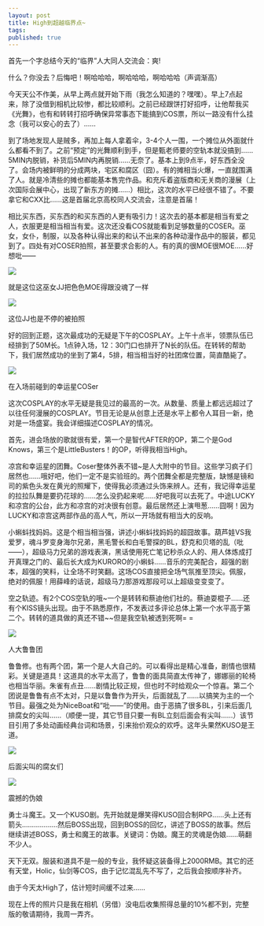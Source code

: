 ```yaml
---
layout: post
title: High到超越临界点~
tags:
published: true
---
```

首先一个字总结今天的“临界”人大同人交流会：爽!

什么？你没去？后悔吧！啊哈哈哈，啊哈哈哈，啊哈哈哈（声调渐高）

今天天公不作美，从早上两点就开始下雨（我怎么知道的？嘿嘿）。早上7点起来，除了没借到相机比较惨，都比较顺利。之前已经跟饼打好招呼，让他帮我买《光舞》，也有和转转打招呼确保异常事态下能搞到COS票，所以一路没有什么挂念（我可以安心的去了）……

到了场地发现人是贼多，再加上每人拿着伞，3-4个人一围，一个摊位从外面就什么都看不到了。之前“预定”的光舞顺利到手，但是甄老师要的空轨本就没搞到……5MIN内脱销，补货后5MIN内再脱销……无奈了。基本上到9点半，好东西全没了。会场内被鲜明的分成两块，宅区和腐区（囧）。有的摊相当火爆，一直就围满了人。就是冷清些的摊也都能基本售完作品。和充斥着盗版商和无关商的漫展（上次国际会展中心，出现了新东方的摊……）相比，这次的水平已经很不错了。不要拿它和CXX比……这是首届北京高校同人交流会，注意是首届！

相比买东西，买东西的和买东西的人更有吸引力！这次去的基本都是相当有爱之人，衣服更是相当相当有爱。这次还没看COS就能看到足够数量的COSER。巫女，女仆，制服，以及各种认得出来的和认不出来的各种动漫作品中的服装，都见到了。四处有对COSER拍照，甚至要求合影的人。有的真的很MOE很MOE……好想吡——

![](http://hyspace.yo2.cn/wp-content/uploads/230/23043/2008/05/20080511383.jpg)

就是这位这巫女JJ把色色MOE得跟没魂了一样

![](http://hyspace.yo2.cn/wp-content/uploads/230/23043/2008/05/20080511386.jpg)

这位JJ也是不停的被拍照

好的回到正题，这次最成功的无疑是下午的COSPLAY。上午十点半，领票队伍已经排到了50M长。1点钟入场，12：30门口也排开了N长的队伍。在转转的帮助下，我们居然成功的坐到了第4，5排，相当相当好的社团席位置，简直酷毙了。

![](http://hyspace.yo2.cn/wp-content/uploads/230/23043/2008/05/20080511388.jpg)

在入场前碰到的幸运星COSer

这次COSPLAY的水平无疑是我见过的最高的一次。从数量、质量上都远远超过了以往任何漫展的COSPLAY。节目无论是从创意上还是水平上都令人耳目一新，绝对是一场盛宴。我会详细描述COSPLAY的情况。

首先，进会场放的歌就很有爱，第一个是智代AFTER的OP，第二个是God Knows，第三个是LittleBusters！的OP，听得我相当High。

凉宫和幸运星的团舞。Coser整体外表不错~是人大附中的节目。这些学习疯子们居然也……哦好吧，他们一定不是实验班的。两个团舞全都是完整版，缺憾是镜和司的紫色头发在黄光的照耀下，使得我必须通过头饰来辨人。还有，我记得幸运星的拉拉队舞是要扔花球的……怎么没扔起来呢……好吧我可以去死了。中途LUCKY和凉宫的公台，此方和凉宫的对决很有创意。最后居然还上演甩葱……囧啊！因为LUCKY和凉宫这两部作品的高人气，所以一开场就有相当大的反响。

小蝌蚪找妈妈。这是个相当相当强，讲述小蝌蚪找妈妈的超囧故事。葫芦娃VS我爱罗，魂斗罗变身海尔兄弟，黑毛警长和白毛警探的BL，舒克和贝塔的乱（吡——），超级马力兄弟的游戏表演，黑话使用死亡笔记秒杀众人的、用人体炼成打开真理之门的、最后长大成为KURORO的小蝌蚪……音乐的完美配合，超强的剧本，超强的笑料，让全场不时笑翻。这场COS直接把全场气氛推至顶尖。佩服，绝对的佩服！用薛峰的话说，超级马力那游戏那段可以上超级变变变了。

空之轨迹。有2个COS空轨的哦~一个是转转和蔡迪他们社的。蔡迪耍棍子……还有个KISS镜头出现。由于不熟悉原作，不发表过多评论总体上第一个水平高于第二个。转转的道具做的真还不错~~但是我空轨被透到死啊= =

![](http://hyspace.yo2.cn/wp-content/uploads/230/23043/2008/05/20080511396.jpg)

人大鲁鲁团

鲁鲁修。也有两个团，第一个是人大自己的。可以看得出是精心准备，剧情也很精彩。关键是道具！这道具的水平太高了，鲁鲁的面具简直太传神了，娜娜丽的轮椅也相当华丽。朱雀有点丑……剧情比较正规，但也时不时给观众一个惊喜。第二个团说是鲁鲁有点不太对，只是以鲁鲁作为开头，后面就乱了……以搞笑为主的一个节目。最强之处为NiceBoat和“吡——”的使用。由于恶搞了很多BL，引来后面几排腐女的尖叫……（顺便一提，其它节目只要一有BL立刻后面会有尖叫……）该节目引用了多处动画经典台词和场景，引来抬价观众的欢呼。这年头果然KUSO是王道。

![](http://hyspace.yo2.cn/wp-content/uploads/230/23043/2008/05/20080511405.jpg)

后面尖叫的腐女们

![](http://hyspace.yo2.cn/wp-content/uploads/230/23043/2008/05/20080511412.jpg)

震撼的伪娘

勇士斗魔王。又一个KUSO剧。先开始就是爆笑得KUSO回合制RPG……头上还有箭头………………然后BOSS出现，回到BOSS的回忆，讲述了BOSS的故事。然后继续讲述BOSS，勇士和魔王的故事。关键词：伪娘。魔王的灵魂是伪娘……萌翻不少人。

天下无双。服装和道具不是一般的专业，我怀疑这装备得上2000RMB。其它的还有天堂，Holic，仙剑等COS，由于记忆混乱先不写了，之后我会按顺序补齐。

由于今天太High了，估计短时间缓不过来……

现在上传的照片只是我在相机（另借）没电后收集照得总量的10%都不到，完整版的敬请期待，我周一弄齐。
